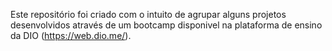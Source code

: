 Este repositório foi criado com o intuito de agrupar alguns projetos desenvolvidos através de um bootcamp disponivel na plataforma de ensino da DIO (https://web.dio.me/).